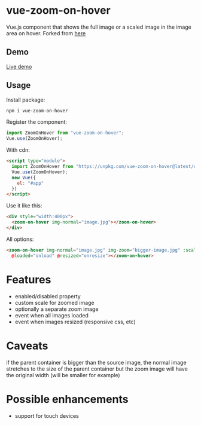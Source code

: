 # vue-zoom-on-hover
Vue.js component that shows the full image or a scaled image in the image area on hover. Forked from [here](https://github.com/Intera/vue-zoom-on-hover)

## Demo
[Live demo](https://rundik.github.io/vue-zoom-on-hover/example/)

## Usage
Install package:
```bash
npm i vue-zoom-on-hover
```

Register the component:
```js
import ZoomOnHover from "vue-zoom-on-hover";
Vue.use(ZoomOnHover);
````

With cdn:
```html
<script type="module">
  import ZoomOnHover from "https://unpkg.com/vue-zoom-on-hover@latest/dist/index.esm.min.js";
  Vue.use(ZoomOnHover);
  new Vue({
    el: "#app"
  })
</script>
```

Use it like this:
```html
<div style="width:400px">
  <zoom-on-hover img-normal="image.jpg"></zoom-on-hover>
</div>
```

All options:
```html
<zoom-on-hover img-normal="image.jpg" img-zoom="bigger-image.jpg" :scale="1.5" :disabled="true"
  @loaded="onload" @resized="onresize"></zoom-on-hover>
```

# Features
* enabled/disabled property
* custom scale for zoomed image
* optionally a separate zoom image
* event when all images loaded
* event when images resized (responsive css, etc)

# Caveats
if the parent container is bigger than the source image, the normal image stretches to the size of the parent container but the zoom image will have the original width (will be smaller for example)

# Possible enhancements
* support for touch devices
